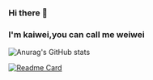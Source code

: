 ### Hi there 👋 
### I'm kaiwei,you can call me weiwei


![Anurag's GitHub stats](https://github-readme-stats.vercel.app/api?username=cieliscute&show_icons=true&theme=neon)

[![Readme Card](https://github-readme-stats.vercel.app/api/pin/?username=cieliscute&repo=2023HexSchoolLive-Week6)](https://cieliscute.github.io/2023HexSchoolLive-Week6/)

<!--
**cieliscute/cieliscute** is a ✨ _special_ ✨ repository because its `README.md` (this file) appears on your GitHub profile.

Here are some ideas to get you started:

- 🔭 I’m currently working on ...
- 🌱 I’m currently learning ...
- 👯 I’m looking to collaborate on ...
- 🤔 I’m looking for help with ...
- 💬 Ask me about ...
- 📫 How to reach me: ...
- 😄 Pronouns: ...
- ⚡ Fun fact: ...
-->
